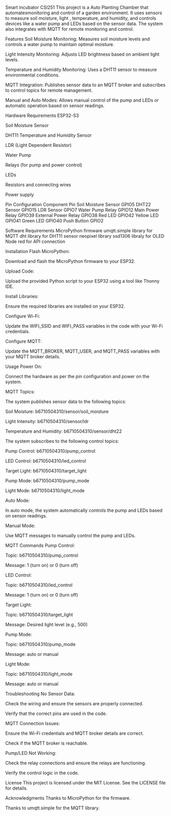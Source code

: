 Smart incubator CSI251
This project is a Auto Planting Chamber that automatesmonitoring and control of a garden environment. It uses sensors to measure soil moisture, light , temperature, and humidity, and controls devices like a water pump and LEDs based on the sensor data. The system also integrates with MQTT for remote monitoring and control.

Features
Soil Moisture Monitoring: Measures soil moisture levels and controls a water pump to maintain optimal moisture.

Light Intensity Monitoring: Adjusts LED brightness based on ambient light levels.

Temperature and Humidity Monitoring: Uses a DHT11 sensor to measure environmental conditions.

MQTT Integration: Publishes sensor data to an MQTT broker and subscribes to control topics for remote management.

Manual and Auto Modes: Allows manual control of the pump and LEDs or automatic operation based on sensor readings.

Hardware Requirements
ESP32-S3

Soil Moisture Sensor

DHT11 Temperature and Humidity Sensor

LDR (Light Dependent Resistor)

Water Pump

Relays (for pump and power control)

LEDs

Resistors and connecting wires

Power supply

Pin Configuration
Component	Pin
Soil Moisture Sensor	GPIO5
DHT22 Sensor	GPIO15
LDR Sensor	GPIO7
Water Pump Relay	GPIO12
Main Power Relay	GPIO39
External Power Relay	GPIO38
Red LED	GPIO42
Yellow LED	GPIO41
Green LED	GPIO40
Push Button	GPIO2

Software Requirements
MicroPython firmware
umqtt.simple library for MQTT
dht library for DHT11 sensor
neopixel library 
ssd1306 libraly for OLED
Node red for API connection

Installation
Flash MicroPython:

Download and flash the MicroPython firmware to your ESP32.


Upload Code:

Upload the provided Python script to your ESP32 using a tool like Thonny IDE.

Install Libraries:

Ensure the required libraries are installed on your ESP32.

Configure Wi-Fi:

Update the WIFI_SSID and WIFI_PASS variables in the code with your Wi-Fi credentials.

Configure MQTT:

Update the MQTT_BROKER, MQTT_USER, and MQTT_PASS variables with your MQTT broker details.

Usage
Power On:

Connect the hardware as per the pin configuration and power on the system.

MQTT Topics:

The system publishes sensor data to the following topics:

Soil Moisture: b6710504310/sensor/soil_moisture

Light Intensity: b6710504310/sensor/ldr

Temperature and Humidity: b6710504310/sensor/dht22

The system subscribes to the following control topics:

Pump Control: b6710504310/pump_control

LED Control: b6710504310/led_control

Target Light: b6710504310/target_light

Pump Mode: b6710504310/pump_mode

Light Mode: b6710504310/light_mode

Auto Mode:

In auto mode, the system automatically controls the pump and LEDs based on sensor readings.

Manual Mode:

Use MQTT messages to manually control the pump and LEDs.

MQTT Commands
Pump Control:

Topic: b6710504310/pump_control

Message: 1 (turn on) or 0 (turn off)

LED Control:

Topic: b6710504310/led_control

Message: 1 (turn on) or 0 (turn off)

Target Light:

Topic: b6710504310/target_light

Message: Desired light level (e.g., 500)

Pump Mode:

Topic: b6710504310/pump_mode

Message: auto or manual

Light Mode:

Topic: b6710504310/light_mode

Message: auto or manual

Troubleshooting
No Sensor Data:

Check the wiring and ensure the sensors are properly connected.

Verify that the correct pins are used in the code.

MQTT Connection Issues:

Ensure the Wi-Fi credentials and MQTT broker details are correct.

Check if the MQTT broker is reachable.

Pump/LED Not Working:

Check the relay connections and ensure the relays are functioning.

Verify the control logic in the code.

License
This project is licensed under the MIT License. See the LICENSE file for details.

Acknowledgments
Thanks to MicroPython for the firmware.

Thanks to umqtt.simple for the MQTT library.

